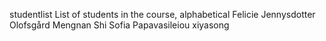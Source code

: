  studentlist
List of students in the course, alphabetical
Felicie Jennysdotter Olofsgård
Mengnan Shi
Sofia Papavasileiou
xiyasong



